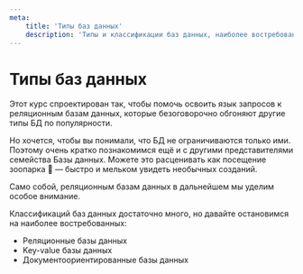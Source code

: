 ```yaml
---
meta:
    title: 'Типы баз данных'
    description: 'Типы и классификации баз данных, наиболее востребованные тип систем управления базами данных'
---
```


# Типы баз данных

Этот курс спроектирован так, чтобы помочь освоить язык запросов к реляционным базам данных, которые
безоговорочно обгоняют другие типы БД по популярности.

Но хочется, чтобы вы понимали, что БД не ограничиваются только ими.
Поэтому очень кратко познакомимся ещё и с другими представителями семейства Базы данных.
Можете это расценивать как посещение зоопарка 🦁 — быстро и мельком увидеть необычных созданий.

Само собой, реляционным базам данных в дальнейшем мы уделим особое внимание.

Классификаций баз данных достаточно много, но давайте остановимся на наиболее востребованных:

- Реляционные базы данных
- Key-value базы данных
- Документоориентированные базы данных
